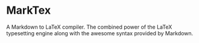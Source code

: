 # MarkTex
A Markdown to LaTeX compiler. The combined power of the LaTeX typesetting engine along with the awesome syntax provided by Markdown.
